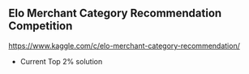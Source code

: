 ## Elo Merchant Category Recommendation Competition
https://www.kaggle.com/c/elo-merchant-category-recommendation/

- Current Top 2% solution


